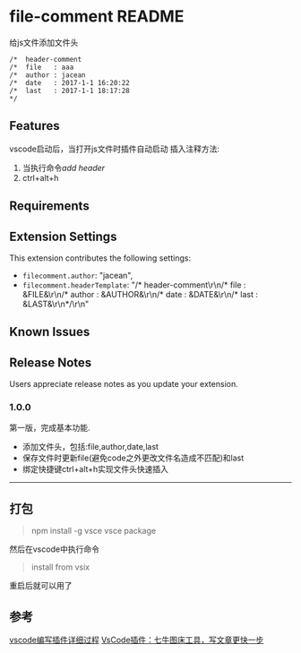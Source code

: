 # file-comment README

给js文件添加文件头
```
/*  header-comment
/*  file   : aaa
/*  author : jacean
/*  date   : 2017-1-1 16:20:22
/*  last   : 2017-1-1 18:17:28
*/
```
## Features

vscode启动后，当打开js文件时插件自动启动
插入注释方法:
1. 当执行命令*add header* 
2. ctrl+alt+h

## Requirements


## Extension Settings

This extension contributes the following settings:

* `filecomment.author`: "jacean",
* `filecomment.headerTemplate`: "/*  header-comment\r\n/*  file   : &FILE&\r\n/*  author : &AUTHOR&\r\n/*  date   : &DATE&\r\n/*  last   : &LAST&\r\n*/\r\n"

## Known Issues


## Release Notes

Users appreciate release notes as you update your extension.

### 1.0.0

第一版，完成基本功能.
- 添加文件头，包括:file,author,date,last
- 保存文件时更新file(避免code之外更改文件名造成不匹配)和last
- 绑定快捷键ctrl+alt+h实现文件头快速插入

-----------------------------------------------------------------------------------------------------------
## 打包
> npm install -g vsce
> vsce package

然后在vscode中执行命令
> install from vsix

重启后就可以用了
## 参考
[vscode编写插件详细过程](http://www.cnblogs.com/caipeiyu/p/5507252.html)
[VsCode插件：七牛图床工具，写文章更快一步](https://imys.net/20160726/vscode-extension-qiniu-upload.html)